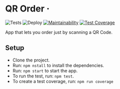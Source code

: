 # QR Order &middot;

![Tests](https://github.com/codeavor/qr-order/workflows/Test/badge.svg)
![Deploy](https://github.com/codeavor/qr-order/workflows/Deploy/badge.svg)
[![Maintainability](https://api.codeclimate.com/v1/badges/74a2cdf30cafee9afc5e/maintainability)](https://codeclimate.com/github/codeavor/QR-Order/maintainability)
[![Test Coverage](https://api.codeclimate.com/v1/badges/74a2cdf30cafee9afc5e/test_coverage)](https://codeclimate.com/github/codeavor/QR-Order/test_coverage)

App that lets you order just by scanning a QR Code.

## Setup

- Clone the project.
- Run: `npm nstall` to install the dependencies.
- Run: `npm start` to start the app.
- To run the test, run: `npm test`.
- To create a test coverage, run: `npm run coverage`
